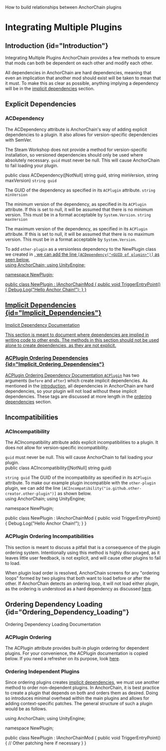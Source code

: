 <link-summary>How to build relationships between AnchorChain plugins</link-summary>
<show-structure for="chapter,procedure" depth="2"/>

# Integrating Multiple Plugins

## Introduction {id="Introduction"}
<link-summary>Integrating Multiple Plugins</link-summary>
AnchorChain provides a few methods to ensure that mods can both be dependent on each other and modify each other.  

All dependencies in AnchorChain are hard dependencies, meaning that even an implication that another mod should exist will be taken to mean that it must.
To make this as clear as possible, anything implying a dependency will be in the 
<a href="Integrating-Multiple-Plugins.md#Implicit_Dependencies">implicit dependencies</a> section.

## Explicit Dependencies

### ACDependency

<tabs>
<tab title="The ACDependency Attribute">

The ACDependency 
<tooltip term="Attribute">attribute</tooltip> is AnchorChain's way of adding explicit dependencies to a plugin.
It also allows for version-specific dependencies with SemVer.

<note>The Steam Workshop does not provide a method for version-specific installation, so versioned dependencies should only be used where absolutely necessary.</note>
<warning><code>guid</code> must never be null. This will cause AnchorChain to fail loading your plugin.</warning>
<br/>

<code-block lang="C#">
public class ACDependency([NotNull] string guid, string minVersion, string maxVersion)
</code-block>

<procedure title="Arguments" collapsible="true" type="choices">
<step>
<code>string guid</code>

The GUID of the dependency as specified in its `ACPlugin` attribute. 
</step>
<step>
<code>string minVersion</code>

The minimum version of the dependency, as specified in its `ACPlugin` attribute. 
If this is set to null, it will be assumed that there is no minimum version.
This must be in a format acceptable by `System.Version`.
</step>
<step>
<code>string maxVersion</code>

The maximum version of the dependency, as specified in its `ACPlugin` attribute.
If this is set to null, it will be assumed that there is no maximum version.
This must be in a format acceptable by `System.Version`.
</step>
</procedure>
</tab>

<tab title="Example">
To add <code>other-plugin</code> as a versionless dependency to the NewPlugin class we created in
<a href="Writing-A-Basic-Plugin.md"/>, we can add the line 
<code>[ACDependency("&lt;GUID of plugin&gt;")]</code> as seen below.
<br/>
<code-block lang="C#">
using AnchorChain;
using UnityEngine;

namespace NewPlugin;

<![CDATA[[ACPlugin("io.github.your-url.new-plugin", "New Plugin", "0.1.0")]]]>
<![CDATA[[ACDependency("io.github.other-creator.other-plugin")]]]>
public class NewPlugin : IAnchorChainMod {
    public void TriggerEntryPoint() {
        Debug.Log("Hello Anchor Chain!");
    }
}
</code-block>
</tab>
</tabs>

## Implicit Dependencies {id="Implicit_Dependencies"}
<link-summary>Implicit Dependency Documentation</link-summary>

<note>
This section is meant to document where dependencies are implied in writing code to other ends.
The methods in this section should not be used alone to create dependencies, as they are not explicit.
</note>

### ACPlugin Ordering Dependencies {id="Implicit_Ordering_Dependencies"}
<link-summary>ACPlugin Ordering Dependency Documentation</link-summary>
<a href="Writing-A-Basic-Plugin.md#ACPlugin"><code>ACPlugin</code></a> has two arguments (<code>before</code> and <code>after</code>) which create implicit dependencies.
As mentioned in the <a href="Integrating-Multiple-Plugins.md#Introduction">introduction</a>, all dependencies in AnchorChain are hard dependencies, so your plugin will not load without these implicit dependencies.
These tags are discussed at more length in the <a href="Integrating-Multiple-Plugins.md#Ordering_Dependency_Loading">ordering dependencies</a> section.

## Incompatibilities

### ACIncompatibility

<tabs>
<tab title="The ACIncompatibility Attribute">
The ACIncompatibility
<tooltip term="Attribute">attribute</tooltip> adds explicit incompatibilities to a plugin.
It does not allow for version-specific incompatibility.

<warning><code>guid</code> must never be null. This will cause AnchorChain to fail loading your plugin.</warning>
<br/>
<code-block lang="C#">
public class ACIncompatibility([NotNull] string guid)
</code-block>

<procedure title="Arguments" collapsible="true" type="choices">
<step>
<code>string guid</code>  
The GUID of the incompatibility as specified in its <code>ACPlugin</code> attribute.
</step>
</procedure>
</tab>

<tab title="Example">
To make our example plugin incompatible with the <code>other-plugin</code> plugin, we can add the line
<code>[ACIncompatibility("io.github.other-creator.other-plugin")]</code> as shown below.
<br/>

<code-block lang="C#">
using AnchorChain;
using UnityEngine;

namespace NewPlugin;

<![CDATA[[ACPlugin("io.github.your-url.new-plugin", "New Plugin", "0.1.0")]]]>
<![CDATA[[ACIncompatibility("io.github.other-creator.other-plugin")]]]>
public class NewPlugin : IAnchorChainMod {
    public void TriggerEntryPoint() {
        Debug.Log("Hello Anchor Chain!");
    }
}
</code-block>
</tab>
</tabs>

### ACPlugin Ordering Incompatibilities

<warning>
This section is meant to discuss a pitfall that is a consequence of the plugin ordering system.
Intentionally using this method is highly discouraged, as it leaves little user feedback, is not explicit, and will cause other plugins to fail to load.
</warning>

When plugin load order is resolved, AnchorChain screens for any "ordering loops" formed by two plugins that both want to load before or after the other.
If AnchorChain detects an ordering loop, it will not load either plugin, as the ordering is understood as a hard dependency as discussed 
<a href="Integrating-Multiple-Plugins.md#Implicit_Ordering_Dependencies">here</a>.

## Ordering Dependency Loading {id="Ordering_Dependency_Loading"}
<link-summary>Ordering Dependency Loading Documentation</link-summary>

### ACPlugin Ordering

The ACPlugin 
<tooltip term="Attribute">attribute</tooltip> provides built-in plugin ordering for dependent plugins.
For your convenience, the ACPlugin documentation is copied below. If you need a refresher on its purpose, look 
<a href="Writing-A-Basic-Plugin.md#ACPlugin">here</a>.


### Ordering Independent Plugins

Since ordering plugins creates 
<a href="Integrating-Multiple-Plugins.md#Implicit_Ordering_Dependencies">implicit dependencies</a>, we must use another method to order non-dependent plugins.
In AnchorChain, it is best practice to create a plugin that depends on both and orders them as desired.
Doing so introduces minimal overhead within the main plugins and allows for adding context-specific patches.
The general structure of such a plugin would be as follows.

<code-block lang="C#">
using AnchorChain;
using UnityEngine;

namespace NewPlugin;

<![CDATA[[ACPlugin(
    "io.github.your-url.connector-plugin", 
    "Connector Plugin", 
    "0.1.0", 
    ["io.github.other-creator.first-plugin"], 
    ["io.github.other-creator.other-plugin"]
)]]]>
<![CDATA[[ACDependency("io.github.other-creator.first-plugin")]]]>
<![CDATA[[ACDependency("io.github.other-creator.other-plugin")]]]>
public class NewPlugin : IAnchorChainMod {
    public void TriggerEntryPoint() {
        // Other patching here if necessary
    }
}
</code-block>